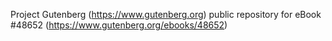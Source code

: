 Project Gutenberg (https://www.gutenberg.org) public repository for eBook #48652 (https://www.gutenberg.org/ebooks/48652)
